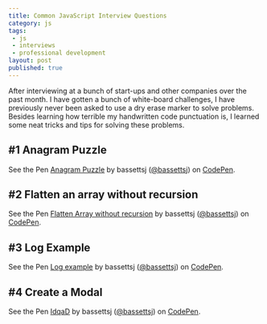 ```yaml
---
title: Common JavaScript Interview Questions
category: js
tags:
 - js
 - interviews
 - professional development
layout: post
published: true
---
```


After interviewing at a bunch of start-ups and other companies over the past month. I have gotten a bunch of white-board challenges, I have previously never been asked to use a dry erase marker to solve problems. Besides learning how terrible my handwritten code punctuation is, I learned some neat tricks and tips for solving these problems.


## \#1 Anagram Puzzle

<p data-height="334" data-theme-id="0" data-slug-hash="imyod" data-default-tab="result" data-user="bassettsj" class='codepen'>See the Pen <a href='http://codepen.io/bassettsj/pen/imyod/'>Anagram Puzzle</a> by bassettsj (<a href='http://codepen.io/bassettsj'>@bassettsj</a>) on <a href='http://codepen.io'>CodePen</a>.</p>



## \#2 Flatten an array without recursion

<p data-height="268" data-theme-id="0" data-slug-hash="LCqKn" data-default-tab="result" data-user="bassettsj" class='codepen'>See the Pen <a href='http://codepen.io/bassettsj/pen/LCqKn/'>Flatten Array without recursion</a> by bassettsj (<a href='http://codepen.io/bassettsj'>@bassettsj</a>) on <a href='http://codepen.io'>CodePen</a>.</p>


## \#3 Log Example

<p data-height="268" data-theme-id="0" data-slug-hash="FhGcq" data-default-tab="result" data-user="bassettsj" class='codepen'>See the Pen <a href='http://codepen.io/bassettsj/pen/FhGcq/'>Log example</a> by bassettsj (<a href='http://codepen.io/bassettsj'>@bassettsj</a>) on <a href='http://codepen.io'>CodePen</a>.</p>


## \#4 Create a Modal

<p data-height="500" data-theme-id="0" data-slug-hash="IdqaD" data-default-tab="result" data-user="bassettsj" class='codepen'>See the Pen <a href='http://codepen.io/bassettsj/pen/IdqaD/'>IdqaD</a> by bassettsj (<a href='http://codepen.io/bassettsj'>@bassettsj</a>) on <a href='http://codepen.io'>CodePen</a>.</p>


<script async src="//assets.codepen.io/assets/embed/ei.js"></script>
